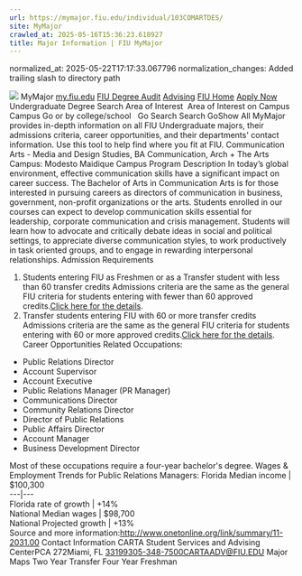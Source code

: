 ```yaml
---
url: https://mymajor.fiu.edu/individual/103COMARTDES/
site: MyMajor
crawled_at: 2025-05-16T15:36:23.618927
title: Major Information | FIU MyMajor
---
```

normalized_at: 2025-05-22T17:17:33.067796
normalization_changes: Added trailing slash to directory path

![](https://mymajor.fiu.edu/assets/logo-T4VPR2BI.png)
MyMajor
[my.fiu.edu](https://my.fiu.edu/)
[FIU Degree Audit](https://dasa.fiu.edu/all-departments/advising/panther-success-hub/panther-degree-audit/)
[Advising](https://advising.fiu.edu)
[FIU Home](https://www.fiu.edu/)
[Apply Now](https://admissions.fiu.edu/)
Undergraduate Degree Search
Area of Interest
​
Area of Interest
on
Campus
​
Campus
Go
or by college/school
​
​
Go
Search
Search
GoShow All
MyMajor provides in-depth information on all FIU Undergraduate majors, their admissions criteria, career opportunities, and their departments' contact information. Use this tool to help find where you fit at FIU.
Communication Arts - Media and Design Studies,
BA
Communication, Arch + The Arts
Campus:
Modesto Maidique Campus
Program Description
In today’s global environment, effective communication skills have a significant impact on career success. The Bachelor of Arts in Communication Arts is for those interested in pursuing careers as directors of communication in business, government, non-profit organizations or the arts. Students enrolled in our courses can expect to develop communication skills essential for leadership, corporate communication and crisis management. Students will learn how to advocate and critically debate ideas in social and political settings, to appreciate diverse communication styles, to work productively in task oriented groups, and to engage in rewarding interpersonal relationships.
Admission Requirements
1. Students entering FIU as Freshmen or as a Transfer student with less than 60 transfer credits
Admissions criteria are the same as the general FIU criteria for students entering with fewer than 60 approved credits.[Click here for the details](http://admissions.fiu.edu/).
2. Transfer students entering FIU with 60 or more transfer credits
Admissions criteria are the same as the general FIU criteria for students entering with 60 or more approved credits.[Click here for the details](https://mymajor.fiu.edu/admin/Click%20here%20for%20the%20details).
Career Opportunities
Related Occupations:
  * Public Relations Director
  * Account Supervisor
  * Account Executive
  * Public Relations Manager (PR Manager)
  * Communications Director
  * Community Relations Director
  * Director of Public Relations
  * Public Affairs Director
  * Account Manager
  * Business Development Director


Most of these occupations require a four-year bachelor's degree.
Wages & Employment Trends for Public Relations Managers:
Florida Median income | $100,300  
---|---  
Florida rate of growth | +14%  
National Median wages | $98,700  
National Projected growth | +13%  
Source and more information:<http://www.onetonline.org/link/summary/11-2031.00>
Contact Information
CARTA Student Services and Advising CenterPCA 272Miami, FL 33199305-348-7500CARTAADV@FIU.EDU
Major Maps
Two Year Transfer
Four Year Freshman
